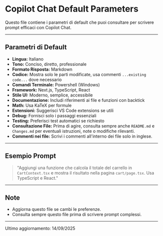 # Copilot Chat Default Parameters

Questo file contiene i parametri di default che puoi consultare per scrivere prompt efficaci con Copilot Chat.

---

## Parametri di Default

- **Lingua:** Italiano
- **Tono:** Conciso, diretto, professionale
- **Formato Risposta:** Markdown
- **Codice:** Mostra solo le parti modificate, usa commenti `...existing code...` dove necessario
- **Comandi Terminale:** Powershell (Windows)
- **Framework:** Next.js, TypeScript, React
- **Stile UI:** Moderno, semplice, accessibile
- **Documentazione:** Includi riferimenti ai file e funzioni con backtick
- **Math:** Usa KaTeX per formule
- **Estensioni:** Suggerisci VS Code extensions se utili
- **Debug:** Fornisci solo i passaggi essenziali
- **Testing:** Preferisci test automatici se richiesto
- **Consultazione File:** Prima di agire, consulta sempre anche `README.md` e `Changes.md` per eventuali istruzioni, note o modifiche rilevanti.
- **Commenti nei file:** Scrivi i commenti all'interno dei file solo in inglese.

---

## Esempio Prompt

> "Aggiungi una funzione che calcola il totale del carrello in `CartContext.tsx` e mostra il risultato nella pagina `cart/page.tsx`. Usa TypeScript e React."

---

## Note
- Aggiorna questo file se cambi le preferenze.
- Consulta sempre questo file prima di scrivere prompt complessi.

---

Ultimo aggiornamento: 14/09/2025
